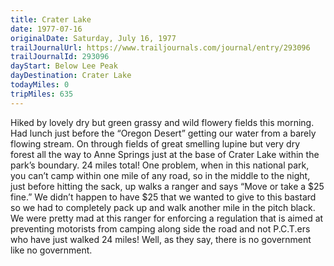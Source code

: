 ```yaml
---
title: Crater Lake
date: 1977-07-16
originalDate: Saturday, July 16, 1977
trailJournalUrl: https://www.trailjournals.com/journal/entry/293096
trailJournalId: 293096
dayStart: Below Lee Peak
dayDestination: Crater Lake
todayMiles: 0
tripMiles: 635
---
```

Hiked by lovely dry but green grassy and wild flowery fields this morning. Had lunch just before the “Oregon Desert” getting our water from a barely flowing stream. On through fields of great smelling lupine but very dry forest all the way to Anne Springs just at the base of Crater Lake within the park’s boundary. 24 miles total! One problem, when in this national park, you can’t camp within one mile of any road, so in the middle to the night, just before hitting the sack, up walks a ranger and says “Move or take a $25 fine.” We didn’t happen to have $25 that we wanted to give to this bastard so we had to completely pack up and walk another mile in the pitch black. We were pretty mad at this ranger for enforcing a regulation that is aimed at preventing motorists from camping along side the road and not P.C.T.ers who have just walked 24 miles! Well, as they say, there is no government like no government.
